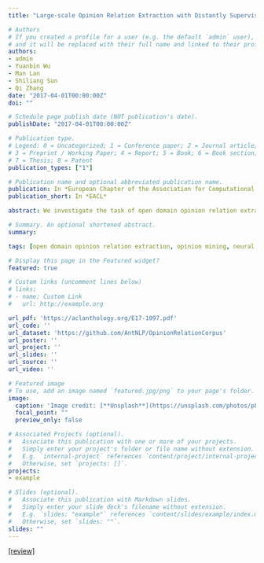 ```yaml
---
title: "Large-scale Opinion Relation Extraction with Distantly Supervised Neural Network"

# Authors
# If you created a profile for a user (e.g. the default `admin` user), write the username (folder name) here 
# and it will be replaced with their full name and linked to their profile.
authors:
- admin
- Yuanbin Wu
- Man Lan
- Shiliang Sun
- Qi Zhang
date: "2017-04-01T00:00:00Z"
doi: ""

# Schedule page publish date (NOT publication's date).
publishDate: "2017-04-01T00:00:00Z"

# Publication type.
# Legend: 0 = Uncategorized; 1 = Conference paper; 2 = Journal article;
# 3 = Preprint / Working Paper; 4 = Report; 5 = Book; 6 = Book section;
# 7 = Thesis; 8 = Patent
publication_types: ["1"]

# Publication name and optional abbreviated publication name.
publication: In *European Chapter of the Association for Computational Linguistics*
publication_short: In *EACL*

abstract: We investigate the task of open domain opinion relation extraction. Different from works on manually labeled corpus, we propose an efficient distantly supervised framework based on pattern matching and neural network classifiers. The patterns are designed to automatically generate training data, and the deep learning model is design to capture various lexical and syntactic features. The result algorithm is fast and scalable on large-scale corpus. We test the system on the Amazon online review dataset. The result shows that our model is able to achieve promising performances without any human annotations.

# Summary. An optional shortened abstract.
summary: 

tags: [open domain opinion relation extraction, opinion mining, neural network]

# Display this page in the Featured widget?
featured: true

# Custom links (uncomment lines below)
# links:
# - name: Custom Link
#   url: http://example.org

url_pdf: 'https://aclanthology.org/E17-1097.pdf'
url_code: ''
url_dataset: 'https://github.com/AntNLP/OpinionRelationCorpus'
url_poster: ''
url_project: ''
url_slides: ''
url_source: ''
url_video: ''

# Featured image
# To use, add an image named `featured.jpg/png` to your page's folder. 
image:
  caption: 'Image credit: [**Unsplash**](https://unsplash.com/photos/pLCdAaMFLTE)'
  focal_point: ""
  preview_only: false

# Associated Projects (optional).
#   Associate this publication with one or more of your projects.
#   Simply enter your project's folder or file name without extension.
#   E.g. `internal-project` references `content/project/internal-project/index.md`.
#   Otherwise, set `projects: []`.
projects:
- example

# Slides (optional).
#   Associate this publication with Markdown slides.
#   Simply enter your slide deck's filename without extension.
#   E.g. `slides: "example"` references `content/slides/example/index.md`.
#   Otherwise, set `slides: ""`.
slides: ""
---
```


<!-- {{% callout note %}} -->
<!-- Click the *Cite* button above to demo the feature to enable visitors to import publication metadata into their reference management software. -->
<!-- {{% /callout %}} -->

<!-- {{% callout note %}} -->
<!-- Create your slides in Markdown - click the *Slides* button to check out the example. -->
<!-- {{% /callout %}} -->

[\[review\]](./review.txt)

<!-- Supplementary notes can be added here, including [code, math, and images](https://wowchemy.com/docs/writing-markdown-latex/). -->
